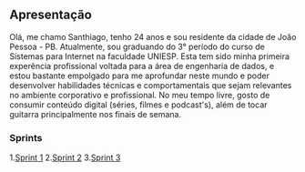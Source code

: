 ## Apresentação

Olá, me chamo Santhiago, tenho 24 anos e sou residente da cidade de João Pessoa - PB. Atualmente, sou graduando do 3° período do curso de Sistemas para Internet na faculdade UNIESP. Esta tem sido minha primeira experência profissional voltada para a área de engenharia de dados, e estou bastante empolgado para me aprofundar neste mundo e poder desenvolver habilidades técnicas e comportamentais que sejam relevantes no ambiente corporativo e profissional. No meu tempo livre, gosto de consumir conteúdo digital (séries, filmes e podcast's), além de tocar guitarra principalmente nos finais de semana.


### Sprints

1.[Sprint 1](./Sprint%201/README.md)
2.[Sprint 2](./Sprint%202/README.md)
3.[Sprint 3](./Sprint%203/)